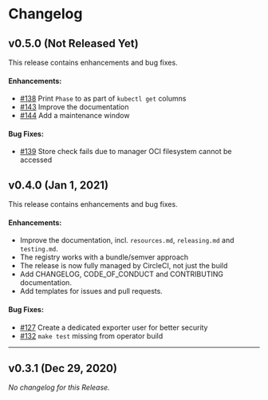 # Changelog

## v0.5.0 (**Not Released Yet**)

This release contains enhancements and bug fixes.

#### Enhancements:

- [#138](https://github.com/blaqkube/mysql-operator/pull/138) Print `Phase` to as part of `kubectl get` columns
- [#143](https://github.com/blaqkube/mysql-operator/pull/143) Improve the documentation
- [#144](https://github.com/blaqkube/mysql-operator/issue/144) Add a maintenance window

#### Bug Fixes:

- [#139](https://github.com/blaqkube/mysql-operator/issues/139) Store check fails due to manager OCI filesystem cannot be accessed

## v0.4.0 (Jan 1, 2021)

This release contains enhancements and bug fixes.

#### Enhancements:

- Improve the documentation, incl. `resources.md`, `releasing.md` and
  `testing.md`.
- The registry works with a bundle/semver approach
- The release is now fully managed by CircleCI, not just the build
- Add CHANGELOG, CODE_OF_CONDUCT and CONTRIBUTING documentation.
- Add templates for issues and pull requests.

#### Bug Fixes:

- [#127](https://github.com/blaqkube/mysql-operator/issues/127) Create a
  dedicated exporter user for better security
- [#132](https://github.com/blaqkube/mysql-operator/issues/132) `make test`
  missing from operator build

---

## v0.3.1 (Dec 29, 2020)

*No changelog for this Release.*
